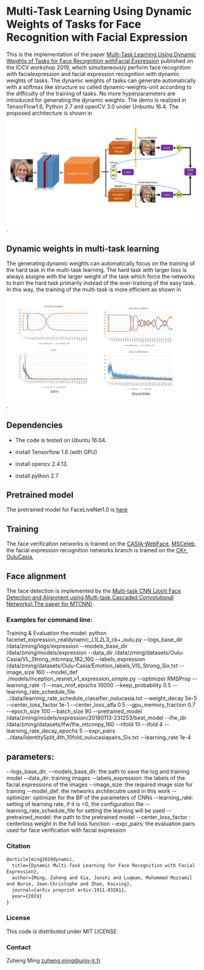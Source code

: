 # Multi-Task Learning Using Dynamic Weights of Tasks for Face Recognition with Facial Expression
This is the implementation of the paper [Multi-Task Learning Using Dynamic Weights of Tasks for Face Recognition withFacial Expression](https://arxiv.org/pdf/1911.03281.pdf) published on the ICCV workshop 2019, which   simultaneously  perform  face  recognition  with  facialexpression and facial expression recognition with dynamic weights of tasks.  The dynamic weights of tasks can generate automatically with  a softmax like structure so called dynamic-weights-unit according to the difficulty of the training of tasks. No more hyperparameters are introduced for generating the dynamic weights. The demo is realized in TensorFlow1.6, Python 2.7 and openCV 3.0 under Unbuntu 16.4. The proposed architecture is shown in ![Fig.1](./figs/fig1.png).

## Dynamic weights in multi-task learning 
The generating dynamic weights can automatically focus on the training of the hard task in the multi-task learning. The hard task with larger loss is always assigne with the larger weight of the task which force the networks to train the hard task primarily instead of the over-training of the easy task. In this way, the training of the multi-task is more efficient as shown in ![Fig.2](./figs/fig2.png). 


## Dependencies
- The code is tested on Ubuntu 16.04.

- install Tensorflow 1.6 (with GPU)

- install opencv 2.4.13.

- install python 2.7

 
## Pretrained model
The pretrained model for FaceLiveNet1.0 is [here](https://drive.google.com/file/d/1B-ZRtWk1UoAQXHTewhKV5UPvwP3L102X/view?usp=sharing)


## Training
The face verification networks is trained on the [CASIA-WebFace](http://www.cbsr.ia.ac.cn/english/CASIA-WebFace-Database.html), [MSCeleb](https://www.msceleb.org/), the facial expression recognition networks branch is trained on the  [CK+](http://www.consortium.ri.cmu.edu/ckagree/), [OuluCasia](http://www.cse.oulu.fi/CMV/Downloads/Oulu-CASIA), 



## Face alignment
The face detection is implemented by the [Multi-task CNN (Joint Face Detection and Alignment using Multi-task Cascaded Convolutional Networks).The paper for MTCNN)](https://kpzhang93.github.io/MTCNN_face_detection_alignment/index.html).


### Examples for command line:

Training & Evaluation the model:
python facenet_expression_realdynamic_L1L2L3_ck+_oulu.py --logs_base_dir /data/zming/logs/expression --models_base_dir /data/zming/models/expression --data_dir /data/zming/datasets/Oulu-Casia/VL_Strong_mtcnnpy_182_160 --labels_expression /data/zming/datasets/Oulu-Casia/Emotion_labels_VIS_Strong_Six.txt --image_size 160 --model_def ./models/inception_resnet_v1_expression_simple.py --optimizer RMSProp --learning_rate -1 --max_nrof_epochs 10000 --keep_probability 0.5 --learning_rate_schedule_file ../data/learning_rate_schedule_classifier_oulucasia.txt --weight_decay 5e-5 --center_loss_factor 1e-1 --center_loss_alfa 0.5 --gpu_memory_fraction 0.7 --epoch_size 100 --batch_size 90 --pretrained_model /data/zming/models/expression/20180113-231253/best_model --lfw_dir /data/zming/datasets/lfw/lfw_mtcnnpy_160 --nfold 10 --ifold 4 --learning_rate_decay_epochs 5 --expr_pairs ../data/IdentitySplit_4th_10fold_oulucasiapairs_Six.txt --learning_rate 1e-4

## parameters:
--logs_base_dir, --models_base_dir: the path to save the log and training model
--data_dir: training images 
--labels_expression: the labels of the facial expressions of the images
--image_size: the required image size for training
--model_def: the networks architecutre used in this work
--optimizer: optimizer for the BP of the parameters of CNNs
--learning_rate: setting of learning rate, if it is <0, the configuration file --learning_rate_schedule_file for setting the learning will be used
--pretrained_model: the path to the pretrained model
--center_loss_factor : centerloss weight in the full loss function
--expr_pairs: the evaluation pairs used for face verification with facial expression


### Citation
    @article{ming2019dynamic,
      title={Dynamic Multi-Task Learning for Face Recognition with Facial Expression},
      author={Ming, Zuheng and Xia, Junshi and Luqman, Muhammad Muzzamil and Burie, Jean-Christophe and Zhao, Kaixing},
      journal={arXiv preprint arXiv:1911.03281},
      year={2019}
    }

### License
This code is distributed under MIT LICENSE

### Contact
Zuheng Ming
zuheng.ming@univ-lr.fr
